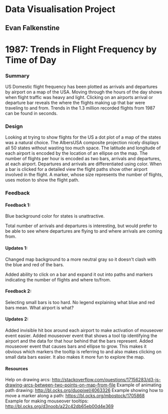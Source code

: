 # Data Visualisation Project
## Evan Falkenstine

# 1987: Trends in Flight Frequency by Time of Day

### Summary
US Domestic flight frequency has been plotted as arrivals and departures by airport on a map of the USA. Moving through the hours of the day shows when flight traffic was heavy and light. Clicking on an airports arrival or departure bar reveals the where the flights making up that bar were traveling to and from. Trends in the 1.3 million recorded flights from 1987 can be found in seconds.

### Design
Looking at trying to show flights for the US a dot plot of a map of the states was a natural choice. The AlbersUSA composite projection nicely displays all 50 states without wasting too much space. The latitude and longitude of each airport is encoded by the location of an ellipse on the map. The number of flights per hour is encoded as two bars, arrivals and departures, at each airport. Departures and arrivals are differentiated using color. When a bar is clicked for a detailed view the flight paths show other airport involved in the flight. A marker, whose size represents the number of flights, uses motion to show the flight path.
### Feedback
#### Feedback 1:
Blue background color for states is unattractive.

Total number of arrivals and departures is interesting, but would prefer to be able to see where departures are flying to and where arrivals are coming from.

#### Updates 1:
Changed map background to a more neutral gray so it doesn't clash with the blue and red of the bars.

Added ability to click on a bar and expand it out into paths and markers indicating the number of flights and where to/from.

#### Feedback 2:
Selecting small bars is too hard.
No legend explaining what blue and red bars mean.
What airport is what?

#### Updates 2:
Added invisible hit box around each airport to make activation of mouseover event easier.
Added mouseover event that shows a tool tip identifying the airport and the data for that hour behind that the bars represent.
Added mouseover event that causes bars and ellipse to grow. This makes it obvious which markers the tooltip is referring to and also makes clicking on small data bars easier. It also makes it more fun to explore the map.

#### Resources
Help on drawing arcs:
    http://stackoverflow.com/questions/17156283/d3-js-drawing-arcs-between-two-points-on-map-from-file
Example of animating path drawing:
    http://bl.ocks.org/duopixel/4063326
Example showing how to move a marker along a path:
    https://bl.ocks.org/mbostock/1705868
Example for making mouseover tooltips:
    http://bl.ocks.org/d3noob/a22c42db65eb00d4e369